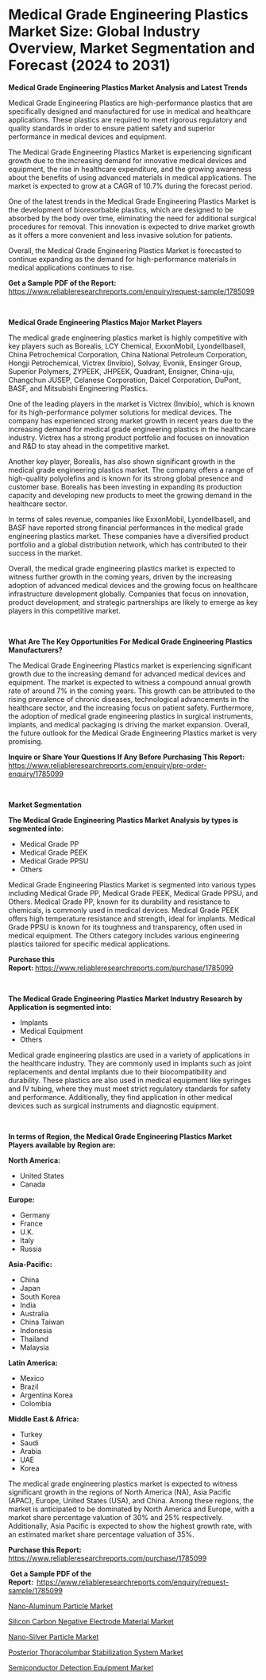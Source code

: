 <p><h1>Medical Grade Engineering Plastics Market Size: Global Industry Overview, Market Segmentation and Forecast (2024 to 2031)</h1></p><p><strong>Medical Grade Engineering Plastics Market Analysis and Latest Trends</strong></p>
<p><p>Medical Grade Engineering Plastics are high-performance plastics that are specifically designed and manufactured for use in medical and healthcare applications. These plastics are required to meet rigorous regulatory and quality standards in order to ensure patient safety and superior performance in medical devices and equipment.</p><p>The Medical Grade Engineering Plastics Market is experiencing significant growth due to the increasing demand for innovative medical devices and equipment, the rise in healthcare expenditure, and the growing awareness about the benefits of using advanced materials in medical applications. The market is expected to grow at a CAGR of 10.7% during the forecast period.</p><p>One of the latest trends in the Medical Grade Engineering Plastics Market is the development of bioresorbable plastics, which are designed to be absorbed by the body over time, eliminating the need for additional surgical procedures for removal. This innovation is expected to drive market growth as it offers a more convenient and less invasive solution for patients.</p><p>Overall, the Medical Grade Engineering Plastics Market is forecasted to continue expanding as the demand for high-performance materials in medical applications continues to rise.</p></p>
<p><strong>Get a Sample PDF of the Report:&nbsp;</strong> <a href="https://www.reliableresearchreports.com/enquiry/request-sample/1785099">https://www.reliableresearchreports.com/enquiry/request-sample/1785099</a></p>
<p>&nbsp;</p>
<p><strong>Medical Grade Engineering Plastics Major Market Players</strong></p>
<p><p>The medical grade engineering plastics market is highly competitive with key players such as Borealis, LCY Chemical, ExxonMobil, Lyondellbasell, China Petrochemical Corporation, China National Petroleum Corporation, Hongji Petrochemical, Victrex (Invibio), Solvay, Evonik, Ensinger Group, Superior Polymers, ZYPEEK, JHPEEK, Quadrant, Ensigner, China-uju, Changchun JUSEP, Celanese Corporation, Daicel Corporation, DuPont, BASF, and Mitsubishi Engineering Plastics.</p><p>One of the leading players in the market is Victrex (Invibio), which is known for its high-performance polymer solutions for medical devices. The company has experienced strong market growth in recent years due to the increasing demand for medical grade engineering plastics in the healthcare industry. Victrex has a strong product portfolio and focuses on innovation and R&D to stay ahead in the competitive market.</p><p>Another key player, Borealis, has also shown significant growth in the medical grade engineering plastics market. The company offers a range of high-quality polyolefins and is known for its strong global presence and customer base. Borealis has been investing in expanding its production capacity and developing new products to meet the growing demand in the healthcare sector.</p><p>In terms of sales revenue, companies like ExxonMobil, Lyondellbasell, and BASF have reported strong financial performances in the medical grade engineering plastics market. These companies have a diversified product portfolio and a global distribution network, which has contributed to their success in the market.</p><p>Overall, the medical grade engineering plastics market is expected to witness further growth in the coming years, driven by the increasing adoption of advanced medical devices and the growing focus on healthcare infrastructure development globally. Companies that focus on innovation, product development, and strategic partnerships are likely to emerge as key players in this competitive market.</p></p>
<p>&nbsp;</p>
<p><strong>What Are The Key Opportunities For Medical Grade Engineering Plastics Manufacturers?</strong></p>
<p><p>The Medical Grade Engineering Plastics market is experiencing significant growth due to the increasing demand for advanced medical devices and equipment. The market is expected to witness a compound annual growth rate of around 7% in the coming years. This growth can be attributed to the rising prevalence of chronic diseases, technological advancements in the healthcare sector, and the increasing focus on patient safety. Furthermore, the adoption of medical grade engineering plastics in surgical instruments, implants, and medical packaging is driving the market expansion. Overall, the future outlook for the Medical Grade Engineering Plastics market is very promising.</p></p>
<p><strong>Inquire or Share Your Questions If Any Before Purchasing This Report:</strong> <a href="https://www.reliableresearchreports.com/enquiry/pre-order-enquiry/1785099">https://www.reliableresearchreports.com/enquiry/pre-order-enquiry/1785099</a></p>
<p>&nbsp;</p>
<p><strong>Market Segmentation</strong></p>
<p><strong>The Medical Grade Engineering Plastics Market Analysis by types is segmented into:</strong></p>
<p><ul><li>Medical Grade PP</li><li>Medical Grade PEEK</li><li>Medical Grade PPSU</li><li>Others</li></ul></p>
<p><p>Medical Grade Engineering Plastics Market is segmented into various types including Medical Grade PP, Medical Grade PEEK, Medical Grade PPSU, and Others. Medical Grade PP, known for its durability and resistance to chemicals, is commonly used in medical devices. Medical Grade PEEK offers high temperature resistance and strength, ideal for implants. Medical Grade PPSU is known for its toughness and transparency, often used in medical equipment. The Others category includes various engineering plastics tailored for specific medical applications.</p></p>
<p><strong>Purchase this Report:&nbsp;</strong><a href="https://www.reliableresearchreports.com/purchase/1785099">https://www.reliableresearchreports.com/purchase/1785099</a></p>
<p>&nbsp;</p>
<p><strong>The Medical Grade Engineering Plastics Market Industry Research by Application is segmented into:</strong></p>
<p><ul><li>Implants</li><li>Medical Equipment</li><li>Others</li></ul></p>
<p><p>Medical grade engineering plastics are used in a variety of applications in the healthcare industry. They are commonly used in implants such as joint replacements and dental implants due to their biocompatibility and durability. These plastics are also used in medical equipment like syringes and IV tubing, where they must meet strict regulatory standards for safety and performance. Additionally, they find application in other medical devices such as surgical instruments and diagnostic equipment.</p></p>
<p>&nbsp;</p>
<p><strong>In terms of Region, the Medical Grade Engineering Plastics Market Players available by Region are:</strong></p>
<p>
    <p> <strong> North America: </strong>
        <ul>
            <li>United States</li>
            <li>Canada</li>
        </ul>
        </p> 
    <p> <strong> Europe: </strong>
        <ul>
            <li>Germany</li>
            <li>France</li>
            <li>U.K.</li>
            <li>Italy</li>
            <li>Russia</li>
        </ul>
        </p> 
    <p> <strong> Asia-Pacific: </strong>
        <ul>
            <li>China</li>
            <li>Japan</li>
            <li>South Korea</li>
            <li>India</li>
            <li>Australia</li>
            <li>China Taiwan</li>
            <li>Indonesia</li>
            <li>Thailand</li>
            <li>Malaysia</li>
        </ul>
        </p> 
    <p> <strong> Latin America: </strong>
        <ul>
            <li>Mexico</li>
            <li>Brazil</li>
            <li>Argentina Korea</li>
            <li>Colombia</li>
        </ul>
        </p> 
    <p> <strong> Middle East & Africa: </strong>
        <ul>
            <li>Turkey</li>
            <li>Saudi</li>
            <li>Arabia</li>
            <li>UAE</li>
            <li>Korea</li>
        </ul>
    </p>
    </p>
<p><p>The medical grade engineering plastics market is expected to witness significant growth in the regions of North America (NA), Asia Pacific (APAC), Europe, United States (USA), and China. Among these regions, the market is anticipated to be dominated by North America and Europe, with a market share percentage valuation of 30% and 25% respectively. Additionally, Asia Pacific is expected to show the highest growth rate, with an estimated market share percentage valuation of 35%.</p></p>
<p><strong>Purchase this Report: </strong><a href="https://www.reliableresearchreports.com/purchase/1785099">https://www.reliableresearchreports.com/purchase/1785099</a></p>
<p>&nbsp;<strong>Get a Sample PDF of the Report:&nbsp;&nbsp;</strong><a href="https://www.reliableresearchreports.com/enquiry/request-sample/1785099">https://www.reliableresearchreports.com/enquiry/request-sample/1785099</a></p>
<p><strong></strong></p>
<p><p><a href="https://issuu.com/reportprime-2/docs/nano-aluminum-particle-market-size-2030.pptx">Nano-Aluminum Particle Market</a></p><p><a href="https://github.com/indrystar/Market-Research-Report-List-2/blob/main/silicon-carbon-negative-electrode-material-market.md">Silicon Carbon Negative Electrode Material Market</a></p><p><a href="https://issuu.com/reportprime-2/docs/nano-silver-particle-market-size-2030.pptx">Nano-Silver Particle Market</a></p><p><a href="https://github.com/josesg55/Market-Research-Report-List-1/blob/main/posterior-thoracolumbar-stabilization-system-market.md">Posterior Thoracolumbar Stabilization System Market</a></p><p><a href="https://github.com/AKSHATREPORTPRIME/Market-Research-Report-List-3/blob/main/semiconductor-detection-equipment-market.md">Semiconductor Detection Equipment Market</a></p></p>